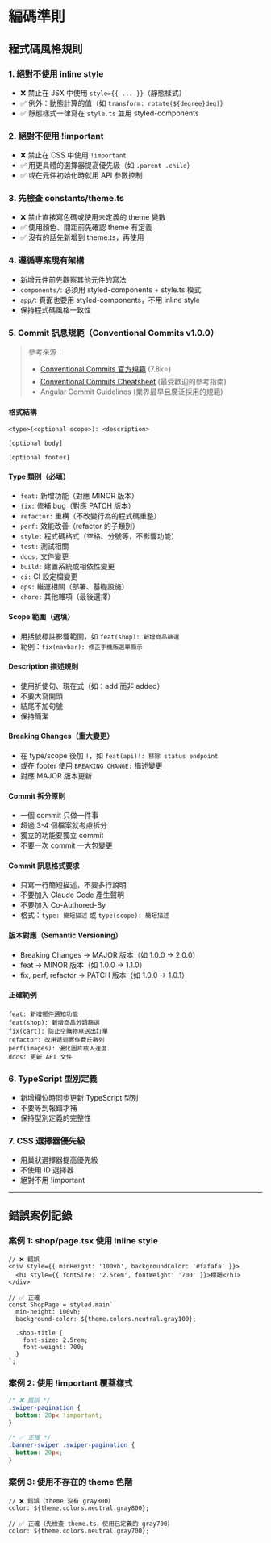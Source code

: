 # 編碼準則

## 程式碼風格規則

### 1. 絕對不使用 inline style
- ❌ 禁止在 JSX 中使用 `style={{ ... }}`（靜態樣式）
- ✅ 例外：動態計算的值（如 `transform: rotate(${degree}deg)`）
- ✅ 靜態樣式一律寫在 `style.ts` 並用 styled-components

### 2. 絕對不使用 !important
- ❌ 禁止在 CSS 中使用 `!important`
- ✅ 用更具體的選擇器提高優先級（如 `.parent .child`）
- ✅ 或在元件初始化時就用 API 參數控制

### 3. 先檢查 constants/theme.ts
- ❌ 禁止直接寫色碼或使用未定義的 theme 變數
- ✅ 使用顏色、間距前先確認 theme 有定義
- ✅ 沒有的話先新增到 theme.ts，再使用

### 4. 遵循專案現有架構
- 新增元件前先觀察其他元件的寫法
- `components/`: 必須用 styled-components + style.ts 模式
- `app/`: 頁面也要用 styled-components，不用 inline style
- 保持程式碼風格一致性

### 5. Commit 訊息規範（Conventional Commits v1.0.0）

> 參考來源：
> - [Conventional Commits 官方規範](https://www.conventionalcommits.org/en/v1.0.0/) (7.8k⭐)
> - [Conventional Commits Cheatsheet](https://gist.github.com/qoomon/5dfcdf8eec66a051ecd85625518cfd13) (最受歡迎的參考指南)
> - Angular Commit Guidelines (業界最早且廣泛採用的規範)

#### 格式結構
```
<type>(<optional scope>): <description>

[optional body]

[optional footer]
```

#### Type 類別（必填）
- `feat:` 新增功能（對應 MINOR 版本）
- `fix:` 修補 bug（對應 PATCH 版本）
- `refactor:` 重構（不改變行為的程式碼重整）
- `perf:` 效能改善（refactor 的子類別）
- `style:` 程式碼格式（空格、分號等，不影響功能）
- `test:` 測試相關
- `docs:` 文件變更
- `build:` 建置系統或相依性變更
- `ci:` CI 設定檔變更
- `ops:` 維運相關（部署、基礎設施）
- `chore:` 其他雜項（最後選擇）

#### Scope 範圍（選填）
- 用括號標註影響範圍，如 `feat(shop): 新增商品篩選`
- 範例：`fix(navbar): 修正手機版選單顯示`

#### Description 描述規則
- 使用祈使句、現在式（如：add 而非 added）
- 不要大寫開頭
- 結尾不加句號
- 保持簡潔

#### Breaking Changes（重大變更）
- 在 type/scope 後加 `!`，如 `feat(api)!: 移除 status endpoint`
- 或在 footer 使用 `BREAKING CHANGE:` 描述變更
- 對應 MAJOR 版本更新

#### Commit 拆分原則
- 一個 commit 只做一件事
- 超過 3-4 個檔案就考慮拆分
- 獨立的功能要獨立 commit
- 不要一次 commit 一大包變更

#### Commit 訊息格式要求
- 只寫一行簡短描述，不要多行說明
- 不要加入 Claude Code 產生聲明
- 不要加入 Co-Authored-By
- 格式：`type: 簡短描述` 或 `type(scope): 簡短描述`

#### 版本對應（Semantic Versioning）
- Breaking Changes → MAJOR 版本（如 1.0.0 → 2.0.0）
- feat → MINOR 版本（如 1.0.0 → 1.1.0）
- fix, perf, refactor → PATCH 版本（如 1.0.0 → 1.0.1）

#### 正確範例
```
feat: 新增郵件通知功能
feat(shop): 新增商品分類篩選
fix(cart): 防止空購物車送出訂單
refactor: 改用遞迴實作費氏數列
perf(images): 優化圖片載入速度
docs: 更新 API 文件
```

### 6. TypeScript 型別定義
- 新增欄位時同步更新 TypeScript 型別
- 不要等到報錯才補
- 保持型別定義的完整性

### 7. CSS 選擇器優先級
- 用巢狀選擇器提高優先級
- 不使用 ID 選擇器
- 絕對不用 !important

---

## 錯誤案例記錄

### 案例 1: shop/page.tsx 使用 inline style
```tsx
// ❌ 錯誤
<div style={{ minHeight: '100vh', backgroundColor: '#fafafa' }}>
  <h1 style={{ fontSize: '2.5rem', fontWeight: '700' }}>標題</h1>
</div>

// ✅ 正確
const ShopPage = styled.main`
  min-height: 100vh;
  background-color: ${theme.colors.neutral.gray100};

  .shop-title {
    font-size: 2.5rem;
    font-weight: 700;
  }
`;
```

### 案例 2: 使用 !important 覆蓋樣式
```css
/* ❌ 錯誤 */
.swiper-pagination {
  bottom: 20px !important;
}

/* ✅ 正確 */
.banner-swiper .swiper-pagination {
  bottom: 20px;
}
```

### 案例 3: 使用不存在的 theme 色階
```tsx
// ❌ 錯誤（theme 沒有 gray800）
color: ${theme.colors.neutral.gray800};

// ✅ 正確（先檢查 theme.ts，使用已定義的 gray700）
color: ${theme.colors.neutral.gray700};
```
